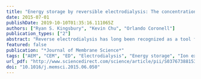 ```yaml
---
title: "Energy storage by reversible electrodialysis: The concentration battery"
date: 2015-07-01
publishDate: 2019-10-10T01:35:16.111065Z
authors: ["Ryan S. Kingsbury", "Kevin Chu", "Orlando Coronell"]
publication_types: ["2"]
abstract: "Reverse electrodialysis has long been recognized as a tool for harnessing free energy from salinity gradients but has received little attention for its potential in energy storage applications. Here we present the experimental and modeled performance of a rechargeable electrodialytic battery system developed for the purpose of energy storage. Experimental round-trip energy efficiency ranged from 21.2% to 34.0% when cycling the system between 33% and 40-90% state of charge. A mass transport model based on chemical thermodynamics is also proposed to describe the system's performance. Results indicate that, upon model calibration, the model effectively predicts experimental values. Experimental and modeled results suggest that the membrane resistance and osmosis are the primary sources of ohmic and faradaic energy losses, respectively. The results demonstrate that a functioning battery can be constructed using typical reverse electrodialysis stack components. Future improvements in membrane technology and optimization of the system chemistry offer promising avenues to improve the power density, energy density, and round-trip energy efficiency of the process."
featured: false
publication: "*Journal of Membrane Science*"
tags: ["AEM", "CEM", "ED", "Electrodialysis", "Energy storage", "Ion exchange", "OCV", "PD", "RED", "Reverse electrodialysis", "SOC", "Salinity gradient power", "anion exchange membrane", "cation exchange membrane", "electrodialysis or energy density", "energy storage", "open circuit voltage", "power density", "reverse electrodialysis", "state of charge"]
url_pdf: "http://www.sciencedirect.com/science/article/pii/S0376738815300181"
doi: "10.1016/j.memsci.2015.06.050"
---
```


